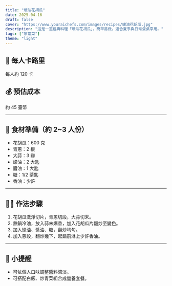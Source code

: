 ```yaml
---
title: "蠔油花胡瓜"
date: 2025-04-16
draft: false
cover: "https://www.youraichefs.com/images/recipes/蠔油花胡瓜.jpg"
description: "這是一道經典料理「蠔油花胡瓜」，簡單易做，適合夏季與日常餐桌享用。"
tags: ["家常菜"]
theme: "light"
---
```


## 🥄 每人卡路里  
每人約 120 卡

## 💰 預估成本  
約 45 臺幣

---

## 🧾 食材準備（約 2~3 人份）

- 花胡瓜：600 克
- 青蔥：2 根
- 大蒜：3 瓣
- 蠔油：2 大匙
- 醬油：1 大匙
- 糖：1/2 茶匙
- 香油：少許 

---

## 👩‍🍳 作法步驟

1. 花胡瓜洗淨切片，青蔥切段，大蒜切末。
2. 熱鍋冷油，放入蒜末爆香，加入花胡瓜片翻炒至變色。
3. 加入蠔油、醬油、糖，翻炒均勻。
4. 加入蔥段，翻炒幾下，起鍋前淋上少許香油。

---

## 📝 小提醒

- 可依個人口味調整醬料濃淡。
- 可搭配白飯、炒青菜組合成營養套餐。
